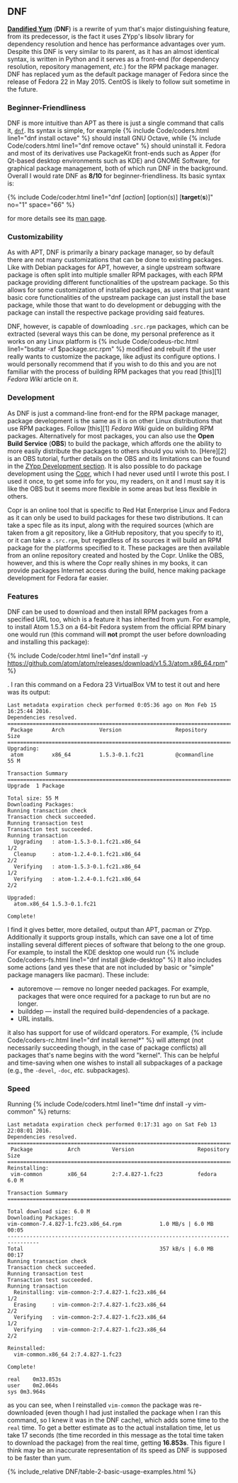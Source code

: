 ## DNF
[**Dandified Yum**](http://dnf.baseurl.org/) (**DNF**) is a rewrite of yum that's major distinguishing feature, from its predecessor, is the fact it uses ZYpp's libsolv library for dependency resolution and hence has performance advantages over yum. Despite this DNF is very similar to its parent, as it has an almost identical syntax, is written in Python and it serves as a front-end (for dependency resolution, repository management, *etc.*) for the RPM package manager. DNF has replaced yum as the default package manager of Fedora since the release of Fedora 22 in May 2015. CentOS is likely to follow suit sometime in the future.

### Beginner-Friendliness
DNF is more intuitive than APT as there is just a single command that calls it, [`dnf`](/man/dnf.8.html). Its syntax is simple, for example {% include Code/coders.html line1="dnf install octave" %} should install GNU Octave, while {% include Code/coders.html line1="dnf remove octave" %} should uninstall it. Fedora and most of its derivatives use PackageKit front-ends such as Apper (for Qt-based desktop environments such as KDE) and GNOME Software, for graphical package management, both of which run DNF in the background. Overall I would rate DNF as **8/10** for beginner-friendliness. Its basic syntax is:

{% include Code/coder.html line1="dnf [<i>action</i>] [option(s)] [<b>target</b>(<b>s</b>)]" no="1" space="66" %}

for more details see its [man page](/man/dnf.8.html).

### Customizability
As with APT, DNF is primarily a binary package manager, so by default there are not many customizations that can be done to existing packages. Like with Debian packages for APT, however, a single upstream software package is often split into multiple smaller RPM packages, with each RPM package providing different functionalities of the upstream package. So this allows for some customization of installed packages, as users that just want basic core functionalities of the upstream package can just install the base package, while those that want to do development or debugging with the package can install the respective package providing said features.

DNF, however, is capable of downloading `.src.rpm` packages, which can be extracted (several ways this can be done, my personal preference as it works on any Linux platform is {% include Code/codeus-rbc.html line1="bsdtar -xf $package.src.rpm" %} modified and rebuilt if the user really wants to customize the package, like adjust its configure options. I would personally recommend that if you wish to do this and you are not familiar with the process of building RPM packages that you read [this][1] *Fedora Wiki* article on it.

### Development
As DNF is just a command-line front-end for the RPM package manager, package development is the same as it is on other Linux distributions that use RPM packages. Follow [this][1] *Fedora Wiki* guide on building RPM packages. Alternatively for most packages, you can also use the **Open Build Service** (**OBS**) to build the package, which affords one the ability to more easily distribute the packages to others should you wish to. [Here][2] is an OBS tutorial, further details on the OBS and its limitations can be found in the [ZYpp Development section](#toc51). It is also possible to do package development using the [Copr](https://copr.fedorainfracloud.org/), which I had never used until I wrote this post. I used it once, to get some info for you, my readers, on it and I must say it is like the OBS but it seems more flexible in some areas but less flexible in others.

Copr is an online tool that is specific to Red Hat Enterprise Linux and Fedora as it can only be used to build packages for these two distributions. It can take a spec file as its input, along with the required sources (which are taken from a git repository, like a GitHub repository, that you specify to it), or it can take a `.src.rpm`, but regardless of its sources it will build an RPM package for the platforms specified to it. These packages are then available from an online repository created and hosted by the Copr. Unlike the OBS, however, and this is where the Copr really shines in my books, it can provide packages Internet access during the build, hence making package development for Fedora far easier.

### Features
DNF can be used to download and then install RPM packages from a specified URL too, which is a feature it has inherited from yum. For example, to install Atom 1.5.3 on a 64-bit Fedora system from the official RPM binary one would run (this command will **not** prompt the user before downloading and installing this package):

{% include Code/coder.html line1="dnf install -y https://github.com/atom/atom/releases/download/v1.5.3/atom.x86_64.rpm" %}

. I ran this command on a Fedora 23 VirtualBox VM to test it out and here was its output:

~~~
Last metadata expiration check performed 0:05:36 ago on Mon Feb 15 16:25:44 2016.
Dependencies resolved.
================================================================================
 Package      Arch           Version                 Repository            Size
================================================================================
Upgrading:
 atom         x86_64         1.5.3-0.1.fc21          @commandline          55 M

Transaction Summary
================================================================================
Upgrade  1 Package

Total size: 55 M
Downloading Packages:
Running transaction check
Transaction check succeeded.
Running transaction test
Transaction test succeeded.
Running transaction
  Upgrading   : atom-1.5.3-0.1.fc21.x86_64                                  1/2
  Cleanup     : atom-1.2.4-0.1.fc21.x86_64                                  2/2
  Verifying   : atom-1.5.3-0.1.fc21.x86_64                                  1/2
  Verifying   : atom-1.2.4-0.1.fc21.x86_64                                  2/2

Upgraded:
  atom.x86_64 1.5.3-0.1.fc21                                                    

Complete!
~~~

I find it gives better, more detailed, output than APT, pacman or ZYpp. Additionally it supports group installs, which can save one a lot of time installing several different pieces of software that belong to the one group. For example, to install the KDE desktop one would run {% include Code/coders-fs.html line1="dnf install @kde-desktop" %} It also includes some actions (and yes these that are not included by basic or "simple" package managers like pacman). These include:

* autoremove &mdash; remove no longer needed packages. For example, packages that were once required for a package to run but are no longer.
* builddep &mdash; install the required build-dependencies of a package.
* URL installs.

it also has support for use of wildcard operators. For example, {% include Code/coders-rc.html line1="dnf install kernel*" %} will attempt (not necessarily succeeding though, in the case of package conflicts) all packages that's name begins with the word "kernel". This can be helpful and time-saving when one wishes to install all subpackages of a package (e.g., the `-devel`, `-doc`, *etc.* subpackages).

### Speed
Running {% include Code/coders.html line1="time dnf install -y vim-common" %} returns:

~~~
Last metadata expiration check performed 0:17:31 ago on Sat Feb 13 22:08:01 2016.
Dependencies resolved.
================================================================================
 Package           Arch          Version                    Repository     Size
================================================================================
Reinstalling:
 vim-common        x86_64        2:7.4.827-1.fc23           fedora        6.0 M

Transaction Summary
================================================================================

Total download size: 6.0 M
Downloading Packages:
vim-common-7.4.827-1.fc23.x86_64.rpm            1.0 MB/s | 6.0 MB     00:05    
--------------------------------------------------------------------------------
Total                                           357 kB/s | 6.0 MB     00:17     
Running transaction check
Transaction check succeeded.
Running transaction test
Transaction test succeeded.
Running transaction
  Reinstalling: vim-common-2:7.4.827-1.fc23.x86_64                          1/2
  Erasing     : vim-common-2:7.4.827-1.fc23.x86_64                          2/2
  Verifying   : vim-common-2:7.4.827-1.fc23.x86_64                          1/2
  Verifying   : vim-common-2:7.4.827-1.fc23.x86_64                          2/2

Reinstalled:
  vim-common.x86_64 2:7.4.827-1.fc23                                            

Complete!

real	0m33.853s
user	0m2.064s
sys	0m3.964s
~~~

as you can see, when I reinstalled `vim-common` the package was re-downloaded (even though I had just installed the package when I ran this command, so I knew it was in the DNF cache), which adds some time to the `real` time. To get a better estimate as to the actual installation time, let us take 17 seconds (the time recorded in this message as the total time taken to download the package) from the real time, getting **16.853s**. This figure I think may be an inaccurate representation of its speed as DNF is supposed to be faster than yum.

{% include_relative DNF/table-2-basic-usage-examples.html %}

